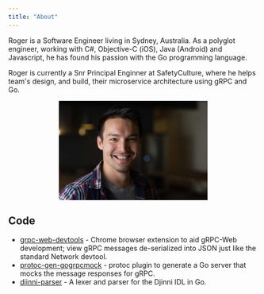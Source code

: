 ```yaml
---
title: "About"
---
```


Roger is a Software Engineer living in Sydney, Australia. As a polyglot engineer, working with C#, Objective-C (iOS), Java (Android) and Javascript, he has found his passion with the Go programming language.

Roger is currently a Snr Principal Enginner at SafetyCulture, where he helps team's design, and build, their microservice architecture using gRPC and Go.

<img src="me.jpg" width="50%" style="display:block;margin:0.4em auto;min-width:300px"/>

## Code

- [grpc-web-devtools](https://github.com/SafetyCulture/grpc-web-devtools) - Chrome browser extension to aid gRPC-Web development; view gRPC messages de-serialized into JSON just like the standard Network devtool.
- [protoc-gen-gogrpcmock](https://github.com/SafetyCulture/s12-proto/tree/master/protobuf/protoc-gen-gogrpcmock) - protoc plugin to generate a Go server that mocks the message responses for gRPC.
- [djinni-parser](https://github.com/SafetyCulture/djinni-parser) - A lexer and parser for the Djinni IDL in Go.
